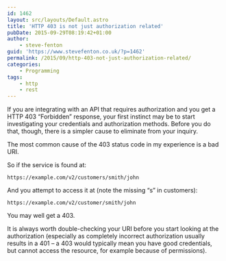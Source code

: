 ```yaml
---
id: 1462
layout: src/layouts/Default.astro
title: 'HTTP 403 is not just authorization related'
pubDate: 2015-09-29T08:19:42+01:00
author:
    - steve-fenton
guid: 'https://www.stevefenton.co.uk/?p=1462'
permalink: /2015/09/http-403-not-just-authorization-related/
categories:
    - Programming
tags:
    - http
    - rest
---
```


If you are integrating with an API that requires authorization and you get a HTTP 403 “Forbidden” response, your first instinct may be to start investigating your credentials and authorization methods. Before you do that, though, there is a simpler cause to eliminate from your inquiry.

The most common cause of the 403 status code in my experience is a bad URI.

So if the service is found at:

```
https://example.com/v2/customers/smith/john
```

And you attempt to access it at (note the missing “s” in customers):

```
https://example.com/v2/customer/smith/john
```

You may well get a 403.

It is always worth double-checking your URI before you start looking at the authorization (especially as completely incorrect authorization usually results in a 401 – a 403 would typically mean you have good credentials, but cannot access the resource, for example because of permissions).